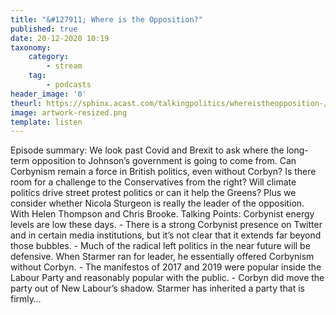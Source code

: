 ```yaml
---
title: "&#127911; Where is the Opposition?"
published: true
date: 20-12-2020 10:19
taxonomy:
    category:
        - stream
    tag:
        - podcasts
header_image: '0'
theurl: https://sphinx.acast.com/talkingpolitics/whereistheopposition-/media.mp3
image: artwork-resized.png
template: listen
--- 
```

Episode summary: We look past Covid and Brexit to ask where the long-term opposition to Johnson’s government is going to come from. Can Corbynism remain a force in British politics, even without Corbyn? Is there room for a challenge to the Conservatives from the right? Will climate politics drive street protest politics or can it help the Greens? Plus we consider whether Nicola Sturgeon is really the leader of the opposition. With Helen Thompson and Chris Brooke. Talking Points: Corbynist energy levels are low these days. - There is a strong Corbynist presence on Twitter and in certain media institutions, but it’s not clear that it extends far beyond those bubbles. - Much of the radical left politics in the near future will be defensive. When Starmer ran for leader, he essentially offered Corbynism without Corbyn. - The manifestos of 2017 and 2019 were popular inside the Labour Party and reasonably popular with the public. - Corbyn did move the party out of New Labour’s shadow. Starmer has inherited a party that is firmly…
